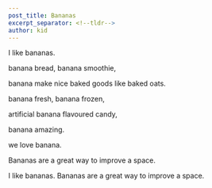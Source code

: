 ```yaml
---
post_title: Bananas
excerpt_separator: <!--tldr-->
author: kid
---
```


I like bananas.

banana bread,
banana smoothie,

banana make nice baked goods like baked oats.

banana fresh,
banana frozen,

artificial banana flavoured candy,

banana amazing.

we love banana.


Bananas are a great way to improve a space.

<!--tldr-->

I like bananas. Bananas are a great way to improve a space.